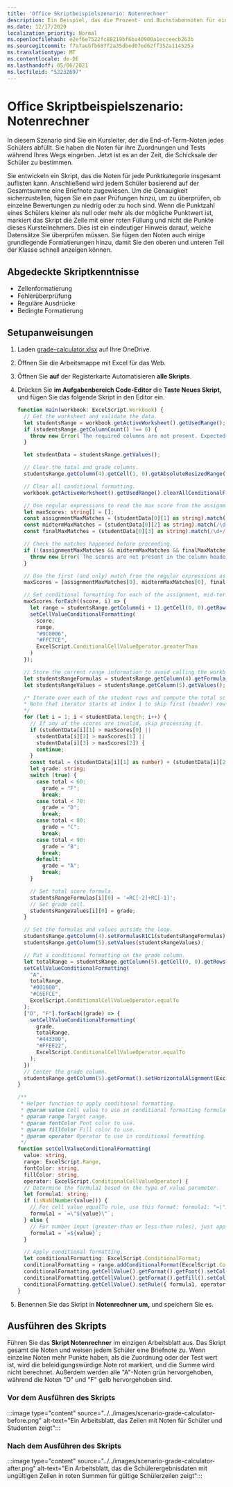 ```yaml
---
title: 'Office Skriptbeispielszenario: Notenrechner'
description: Ein Beispiel, das die Prozent- und Buchstabennoten für eine Schülerklasse bestimmt.
ms.date: 12/17/2020
localization_priority: Normal
ms.openlocfilehash: e2ef6e7522fc88219bf6ba40900a1ecceecb263b
ms.sourcegitcommit: f7a7aebfb687f2a35dbed07ed62ff352a114525a
ms.translationtype: MT
ms.contentlocale: de-DE
ms.lasthandoff: 05/06/2021
ms.locfileid: "52232697"
---
```

# <a name="office-scripts-sample-scenario-grade-calculator"></a>Office Skriptbeispielszenario: Notenrechner

In diesem Szenario sind Sie ein Kursleiter, der die End-of-Term-Noten jedes Schülers abfüllt. Sie haben die Noten für ihre Zuordnungen und Tests während Ihres Wegs eingeben. Jetzt ist es an der Zeit, die Schicksale der Schüler zu bestimmen.

Sie entwickeln ein Skript, das die Noten für jede Punktkategorie insgesamt auflisten kann. Anschließend wird jedem Schüler basierend auf der Gesamtsumme eine Briefnote zugewiesen. Um die Genauigkeit sicherzustellen, fügen Sie ein paar Prüfungen hinzu, um zu überprüfen, ob einzelne Bewertungen zu niedrig oder zu hoch sind. Wenn die Punktzahl eines Schülers kleiner als null oder mehr als der mögliche Punktwert ist, markiert das Skript die Zelle mit einer roten Füllung und nicht die Punkte dieses Kursteilnehmers. Dies ist ein eindeutiger Hinweis darauf, welche Datensätze Sie überprüfen müssen. Sie fügen den Noten auch einige grundlegende Formatierungen hinzu, damit Sie den oberen und unteren Teil der Klasse schnell anzeigen können.

## <a name="scripting-skills-covered"></a>Abgedeckte Skriptkenntnisse

- Zellenformatierung
- Fehlerüberprüfung
- Reguläre Ausdrücke
- Bedingte Formatierung

## <a name="setup-instructions"></a>Setupanweisungen

1. Laden <a href="grade-calculator.xlsx">grade-calculator.xlsx</a> auf Ihre OneDrive.

2. Öffnen Sie die Arbeitsmappe mit Excel für das Web.

3. Öffnen Sie **auf** der Registerkarte Automatisieren **alle Skripts**.

4. Drücken Sie **im Aufgabenbereich Code-Editor** die **Taste Neues Skript,** und fügen Sie das folgende Skript in den Editor ein.

    ```TypeScript
    function main(workbook: ExcelScript.Workbook) {
      // Get the worksheet and validate the data.
      let studentsRange = workbook.getActiveWorksheet().getUsedRange();
      if (studentsRange.getColumnCount() !== 6) {
        throw new Error(`The required columns are not present. Expected column headers: "Student ID | Assignment score | Mid-term | Final | Total | Grade"`);
      }

      let studentData = studentsRange.getValues();

      // Clear the total and grade columns.
      studentsRange.getColumn(4).getCell(1, 0).getAbsoluteResizedRange(studentData.length - 1, 2).clear();

      // Clear all conditional formatting.
      workbook.getActiveWorksheet().getUsedRange().clearAllConditionalFormats();

      // Use regular expressions to read the max score from the assignment, mid-term, and final scores columns.
      let maxScores: string[] = [];
      const assignmentMaxMatches = (studentData[0][1] as string).match(/\d+/);
      const midtermMaxMatches = (studentData[0][2] as string).match(/\d+/);
      const finalMaxMatches = (studentData[0][3] as string).match(/\d+/);

      // Check the matches happened before proceeding.
      if (!(assignmentMaxMatches && midtermMaxMatches && finalMaxMatches)) {
        throw new Error(`The scores are not present in the column headers. Expected format: "Assignments (n)|Mid-term (n)|Final (n)"`);
      }

      // Use the first (and only) match from the regular expressions as the max scores.
      maxScores = [assignmentMaxMatches[0], midtermMaxMatches[0], finalMaxMatches[0]];

      // Set conditional formatting for each of the assignment, mid-term, and final scores columns.
      maxScores.forEach((score, i) => {
        let range = studentsRange.getColumn(i + 1).getCell(0, 0).getRowsBelow(studentData.length - 1);
        setCellValueConditionalFormatting(
          score,
          range,
          "#9C0006",
          "#FFC7CE",
          ExcelScript.ConditionalCellValueOperator.greaterThan
        )
      });

      // Store the current range information to avoid calling the workbook in the loop.
      let studentsRangeFormulas = studentsRange.getColumn(4).getFormulasR1C1();
      let studentsRangeValues = studentsRange.getColumn(5).getValues();

      /* Iterate over each of the student rows and compute the total score and letter grade.
      * Note that iterator starts at index 1 to skip first (header) row.
      */
      for (let i = 1; i < studentData.length; i++) {
        // If any of the scores are invalid, skip processing it.
        if (studentData[i][1] > maxScores[0] ||
          studentData[i][2] > maxScores[1] ||
          studentData[i][3] > maxScores[2]) {
          continue;
        }
        const total = (studentData[i][1] as number) + (studentData[i][2] as number) + (studentData[i][3] as number);
        let grade: string;
        switch (true) {
          case total < 60:
            grade = "F";
            break;
          case total < 70:
            grade = "D";
            break;
          case total < 80:
            grade = "C";
            break;
          case total < 90:
            grade = "B";
            break;
          default:
            grade = "A";
            break;
        }
    
        // Set total score formula.
        studentsRangeFormulas[i][0] = '=RC[-2]+RC[-1]';
        // Set grade cell.
        studentsRangeValues[i][0] = grade;
      }

      // Set the formulas and values outside the loop.
      studentsRange.getColumn(4).setFormulasR1C1(studentsRangeFormulas);
      studentsRange.getColumn(5).setValues(studentsRangeValues);

      // Put a conditional formatting on the grade column.
      let totalRange = studentsRange.getColumn(5).getCell(0, 0).getRowsBelow(studentData.length - 1);
      setCellValueConditionalFormatting(
        "A",
        totalRange,
        "#001600",
        "#C6EFCE",
        ExcelScript.ConditionalCellValueOperator.equalTo
      );
      ["D", "F"].forEach((grade) => {
        setCellValueConditionalFormatting(
          grade,
          totalRange,
          "#443300",
          "#FFEE22",
          ExcelScript.ConditionalCellValueOperator.equalTo
        );
      })
      // Center the grade column.
      studentsRange.getColumn(5).getFormat().setHorizontalAlignment(ExcelScript.HorizontalAlignment.center);
    }

    /**
     * Helper function to apply conditional formatting.
     * @param value Cell value to use in conditional formatting formula1.
     * @param range Target range.
     * @param fontColor Font color to use.
     * @param fillColor Fill color to use.
     * @param operator Operator to use in conditional formatting.
     */
    function setCellValueConditionalFormatting(
      value: string,
      range: ExcelScript.Range,
      fontColor: string,
      fillColor: string,
      operator: ExcelScript.ConditionalCellValueOperator) {
      // Determine the formula1 based on the type of value parameter.
      let formula1: string;
      if (isNaN(Number(value))) {
        // For cell value equalTo rule, use this format: formula1: "=\"A\"",
        formula1 = `=\"${value}\"`;
      } else {
        // For number input (greater-than or less-than rules), just append '='.
        formula1 = `=${value}`;
      }

      // Apply conditional formatting.
      let conditionalFormatting: ExcelScript.ConditionalFormat;
      conditionalFormatting = range.addConditionalFormat(ExcelScript.ConditionalFormatType.cellValue);
      conditionalFormatting.getCellValue().getFormat().getFont().setColor(fontColor);
      conditionalFormatting.getCellValue().getFormat().getFill().setColor(fillColor);
      conditionalFormatting.getCellValue().setRule({ formula1, operator });
    }
    ```

5. Benennen Sie das Skript in **Notenrechner um,** und speichern Sie es.

## <a name="running-the-script"></a>Ausführen des Skripts

Führen Sie das **Skript Notenrechner** im einzigen Arbeitsblatt aus. Das Skript gesamt die Noten und weisen jedem Schüler eine Briefnote zu. Wenn einzelne Noten mehr Punkte haben, als die Zuordnung oder der Test wert ist, wird die beleidigungswürdige Note rot markiert, und die Summe wird nicht berechnet. Außerdem werden alle "A"-Noten grün hervorgehoben, während die Noten "D" und "F" gelb hervorgehoben sind.

### <a name="before-running-the-script"></a>Vor dem Ausführen des Skripts

:::image type="content" source="../../images/scenario-grade-calculator-before.png" alt-text="Ein Arbeitsblatt, das Zeilen mit Noten für Schüler und Studenten zeigt":::

### <a name="after-running-the-script"></a>Nach dem Ausführen des Skripts

:::image type="content" source="../../images/scenario-grade-calculator-after.png" alt-text="Ein Arbeitsblatt, das die Schülerergebnisdaten mit ungültigen Zellen in roten Summen für gültige Schülerzeilen zeigt":::
